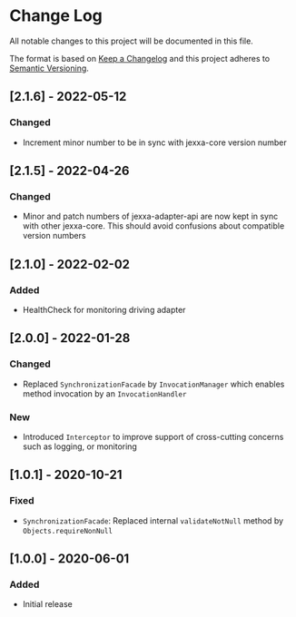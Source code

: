 # Change Log
All notable changes to this project will be documented in this file.
 
The format is based on [Keep a Changelog](http://keepachangelog.com/)
and this project adheres to [Semantic Versioning](http://semver.org/).

## \[2.1.6] - 2022-05-12
### Changed
- Increment minor number to be in sync with jexxa-core version number 

## \[2.1.5] - 2022-04-26
### Changed
- Minor and patch numbers of jexxa-adapter-api are now kept in sync with other jexxa-core. This should avoid confusions about compatible version numbers

## \[2.1.0] - 2022-02-02
### Added
-   HealthCheck for monitoring driving adapter    

## \[2.0.0] - 2022-01-28
### Changed
-   Replaced `SynchronizationFacade` by `InvocationManager` which enables method invocation by an `InvocationHandler` 

### New
-   Introduced `Interceptor` to improve support of cross-cutting concerns such as logging, or monitoring    

## \[1.0.1] - 2020-10-21
### Fixed
-   `SynchronizationFacade`: Replaced internal `validateNotNull` method by `Objects.requireNonNull`

## \[1.0.0] - 2020-06-01

### Added
-   Initial release
